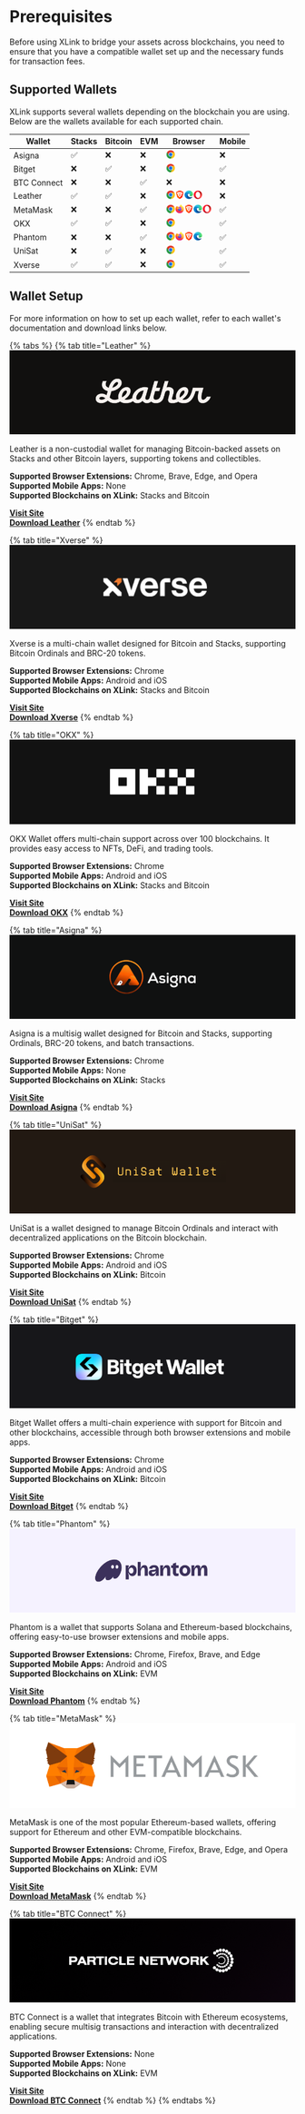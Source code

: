 # Prerequisites

Before using XLink to bridge your assets across blockchains, you need to ensure that you have a compatible wallet set up and the necessary funds for transaction fees.

## Supported Wallets

XLink supports several wallets depending on the blockchain you are using. Below are the wallets available for each supported chain.

| Wallet        | Stacks  | Bitcoin  | EVM   | Browser                                                                                                                | Mobile   |
|---------------|---------|----------|-------|------------------------------------------------------------------------------------------------------------------------|----------|
| Asigna        | ✅      | ❌       | ❌    | <img src="../.gitbook/assets/browser-logos/chrome_32x32.png" height="16px">                                                                                      | ❌       |
| Bitget        | ❌      | ✅       | ❌    | <img src="../.gitbook/assets/browser-logos/chrome_32x32.png" height="16px">                                                                                      | ✅       |
| BTC Connect   | ❌      | ❌       | ✅    | ❌                                                                                                                     | ❌       |
| Leather       | ✅      | ✅       | ❌    | <img src="../.gitbook/assets/browser-logos/chrome_32x32.png" height="16px"><img src="../.gitbook/assets/browser-logos/brave_32x32.png" height="16px"><img src="../.gitbook/assets/browser-logos/edge_32x32.png" height="16px"><img src="../.gitbook/assets/browser-logos/opera_32x32.png" height="16px"> | ❌       |
| MetaMask      | ❌      | ❌       | ✅    | <img src="../.gitbook/assets/browser-logos/chrome_32x32.png" height="16px"><img src="../.gitbook/assets/browser-logos/firefox_32x32.png" height="16px"><img src="../.gitbook/assets/browser-logos/brave_32x32.png" height="16px"><img src="../.gitbook/assets/browser-logos/edge_32x32.png" height="16px"><img src="../.gitbook/assets/browser-logos/opera_32x32.png" height="16px"> | ✅       |
| OKX           | ✅      | ✅       | ❌    | <img src="../.gitbook/assets/browser-logos/chrome_32x32.png" height="16px">                                                                                      | ✅       |
| Phantom       | ❌      | ❌       | ✅    | <img src="../.gitbook/assets/browser-logos/chrome_32x32.png" height="16px"><img src="../.gitbook/assets/browser-logos/firefox_32x32.png" height="16px"><img src="../.gitbook/assets/browser-logos/brave_32x32.png" height="16px"><img src="../.gitbook/assets/browser-logos/edge_32x32.png" height="16px"> | ✅       |
| UniSat        | ❌      | ✅       | ❌    | <img src="../.gitbook/assets/browser-logos/chrome_32x32.png" height="16px">                                                                                      | ✅       |
| Xverse        | ✅      | ✅       | ❌    | <img src="../.gitbook/assets/browser-logos/chrome_32x32.png" height="16px">                                                                                      | ✅       |


## Wallet Setup

For more information on how to set up each wallet, refer to each wallet's documentation and download links below.

{% tabs %}
{% tab title="Leather" %}
![Leather Wallet](../.gitbook/assets/supported-wallets/leather-banner.png)

Leather is a non-custodial wallet for managing Bitcoin-backed assets on Stacks and other Bitcoin layers, supporting tokens and collectibles.

**Supported Browser Extensions:** Chrome, Brave, Edge, and Opera  
**Supported Mobile Apps:** None  
**Supported Blockchains on XLink:** Stacks and Bitcoin

[**Visit Site**](https://leather.io)  
[**Download Leather**](https://leather.io/install-extension)
{% endtab %}

{% tab title="Xverse" %}
![Xverse Wallet](../.gitbook/assets/supported-wallets/xverse-banner.png)

Xverse is a multi-chain wallet designed for Bitcoin and Stacks, supporting Bitcoin Ordinals and BRC-20 tokens.

**Supported Browser Extensions:** Chrome  
**Supported Mobile Apps:** Android and iOS  
**Supported Blockchains on XLink:** Stacks and Bitcoin

[**Visit Site**](https://www.xverse.app)  
[**Download Xverse**](https://www.xverse.app/download)
{% endtab %}

{% tab title="OKX" %}
![OKX Wallet](../.gitbook/assets/supported-wallets/okx-banner.png)

OKX Wallet offers multi-chain support across over 100 blockchains. It provides easy access to NFTs, DeFi, and trading tools.

**Supported Browser Extensions:** Chrome  
**Supported Mobile Apps:** Android and iOS  
**Supported Blockchains on XLink:** Stacks and Bitcoin

[**Visit Site**](https://www.okx.com/web3)  
[**Download OKX**](https://www.okx.com/web3)
{% endtab %}

{% tab title="Asigna" %}
![Asigna Wallet](../.gitbook/assets/supported-wallets/asigna-banner.png)

Asigna is a multisig wallet designed for Bitcoin and Stacks, supporting Ordinals, BRC-20 tokens, and batch transactions.

**Supported Browser Extensions:** Chrome  
**Supported Mobile Apps:** None  
**Supported Blockchains on XLink:** Stacks

[**Visit Site**](https://www.asigna.io)  
[**Download Asigna**](https://asigna.gitbook.io/asigna/stacks-multisig/quickstart/connecting-to-asigna)
{% endtab %}

{% tab title="UniSat" %}
![UniSat Wallet](../.gitbook/assets/supported-wallets/unisat-banner.png)

UniSat is a wallet designed to manage Bitcoin Ordinals and interact with decentralized applications on the Bitcoin blockchain.

**Supported Browser Extensions:** Chrome  
**Supported Mobile Apps:** Android and iOS  
**Supported Blockchains on XLink:** Bitcoin

[**Visit Site**](https://unisat.io)  
[**Download UniSat**](https://unisat.io/download)
{% endtab %}

{% tab title="Bitget" %}
![Bitget Wallet](../.gitbook/assets/supported-wallets/bitget-banner.png)

Bitget Wallet offers a multi-chain experience with support for Bitcoin and other blockchains, accessible through both browser extensions and mobile apps.

**Supported Browser Extensions:** Chrome  
**Supported Mobile Apps:** Android and iOS  
**Supported Blockchains on XLink:** Bitcoin

[**Visit Site**](https://web3.bitget.com)  
[**Download Bitget**](https://web3.bitget.com/en/wallet-download)
{% endtab %}

{% tab title="Phantom" %}
![Phantom Wallet](../.gitbook/assets/supported-wallets/phantom-banner.png)

Phantom is a wallet that supports Solana and Ethereum-based blockchains, offering easy-to-use browser extensions and mobile apps.

**Supported Browser Extensions:** Chrome, Firefox, Brave, and Edge  
**Supported Mobile Apps:** Android and iOS  
**Supported Blockchains on XLink:** EVM

[**Visit Site**](https://phantom.app)  
[**Download Phantom**](https://phantom.app/download)
{% endtab %}

{% tab title="MetaMask" %}
![MetaMask Wallet](../.gitbook/assets/supported-wallets/metamask-banner.png)

MetaMask is one of the most popular Ethereum-based wallets, offering support for Ethereum and other EVM-compatible blockchains.

**Supported Browser Extensions:** Chrome, Firefox, Brave, Edge, and Opera  
**Supported Mobile Apps:** Android and iOS  
**Supported Blockchains on XLink:** EVM

[**Visit Site**](https://metamask.io)  
[**Download MetaMask**](https://metamask.io/download)
{% endtab %}

{% tab title="BTC Connect" %}
![BTC Connect Wallet](../.gitbook/assets/supported-wallets/btcconnect-banner.png)

BTC Connect is a wallet that integrates Bitcoin with Ethereum ecosystems, enabling secure multisig transactions and interaction with decentralized applications.

**Supported Browser Extensions:** None  
**Supported Mobile Apps:** None  
**Supported Blockchains on XLink:** EVM

[**Visit Site**](https://particle.network/btc-connect.html)  
[**Download BTC Connect**](https://particle.network/btc-connect.html)
{% endtab %}
{% endtabs %}



